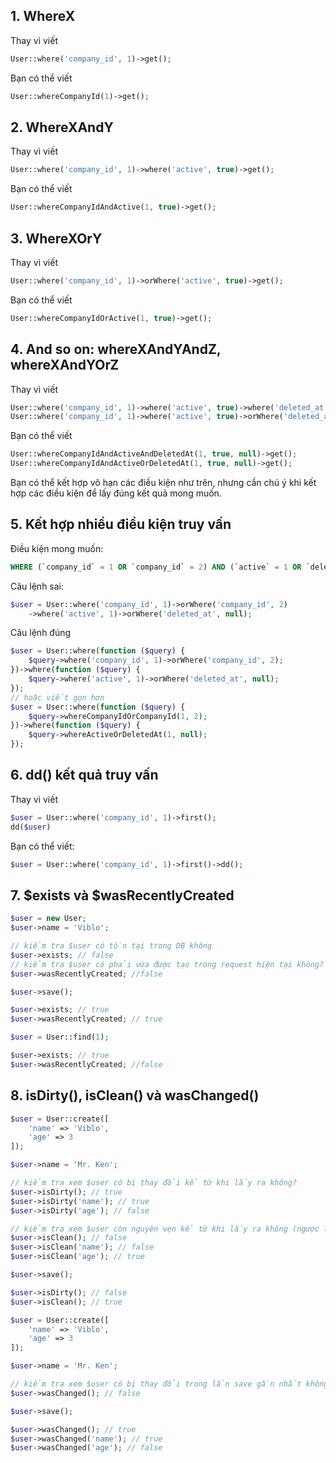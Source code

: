 ## 1. WhereX
Thay vì viết
```php
User::where('company_id', 1)->get();
```
Bạn có thể viết
```php
User::whereCompanyId(1)->get();
```

## 2. WhereXAndY
Thay vì viết
```php
User::where('company_id', 1)->where('active', true)->get();
```
Bạn có thể viết
```php
User::whereCompanyIdAndActive(1, true)->get();
```

## 3. WhereXOrY
Thay vì viết
```php
User::where('company_id', 1)->orWhere('active', true)->get();
```
Bạn có thể viết
```php
User::whereCompanyIdOrActive(1, true)->get();
```

## 4. And so on: whereXAndYAndZ, whereXAndYOrZ
Thay vì viết
```php
User::where('company_id', 1)->where('active', true)->where('deleted_at', null)->get();
User::where('company_id', 1)->where('active', true)->orWhere('deleted_at', null)->get();
```
Bạn có thể viết
```php
User::whereCompanyIdAndActiveAndDeletedAt(1, true, null)->get();
User::whereCompanyIdAndActiveOrDeletedAt(1, true, null)->get();
```
Bạn có thể kết hợp vô hạn các điều kiện như trên, nhưng cần chú ý khi kết hợp các điều kiện để lấy đúng kết quả mong muốn.

## 5. Kết hợp nhiều điều kiện truy vấn
Điều kiện mong muốn:
```sql
WHERE (`company_id` = 1 OR `company_id` = 2) AND (`active` = 1 OR `deleted_at` IS NULL)
```
Câu lệnh sai:
```php
$user = User::where('company_id', 1)->orWhere('company_id', 2)
    ->where('active', 1)->orWhere('deleted_at', null);
```
Câu lệnh đúng
```php
$user = User::where(function ($query) {
    $query->where('company_id', 1)->orWhere('company_id', 2);
})->where(function ($query) {
    $query->where('active', 1)->orWhere('deleted_at', null);
});
// hoặc viết gọn hơn
$user = User::where(function ($query) {
    $query->whereCompanyIdOrCompanyId(1, 2);
})->where(function ($query) {
    $query->whereActiveOrDeletedAt(1, null);
});
```
## 6. dd() kết quả truy vấn
Thay vì viết
```php
$user = User::where('company_id', 1)->first();
dd($user)
```
Bạn có thể viết:

```php
$user = User::where('company_id', 1)->first()->dd();
```

## 7. $exists và $wasRecentlyCreated
```php
$user = new User;
$user->name = 'Viblo';

// kiểm tra $user có tồn tại trong DB không
$user->exists; // false
// kiểm tra $user có phải vừa được tạo trong request hiện tại không?
$user->wasRecentlyCreated; //false

$user->save();

$user->exists; // true
$user->wasRecentlyCreated; // true
```

```php
$user = User::find(1);

$user->exists; // true
$user->wasRecentlyCreated; //false
```

## 8. isDirty(), isClean() và wasChanged()

```php
$user = User::create([
    'name' => 'Viblo',
    'age' => 3
]);

$user->name = 'Mr. Ken';

// kiểm tra xem $user có bị thay đổi kể từ khi lấy ra không?
$user->isDirty(); // true
$user->isDirty('name'); // true
$user->isDirty('age'); // false

// kiểm tra xem $user còn nguyên vẹn kể từ khi lấy ra không (ngược lại với isDirty)?
$user->isClean(); // false
$user->isClean('name'); // false
$user->isClean('age'); // true

$user->save();

$user->isDirty(); // false
$user->isClean(); // true
```

```php
$user = User::create([
    'name' => 'Viblo',
    'age' => 3
]);

$user->name = 'Mr. Ken';

// kiểm tra xem $user có bị thay đổi trong lần save gần nhất không?
$user->wasChanged(); // false

$user->save();

$user->wasChanged(); // true
$user->wasChanged('name'); // true
$user->wasChanged('age'); // false
```